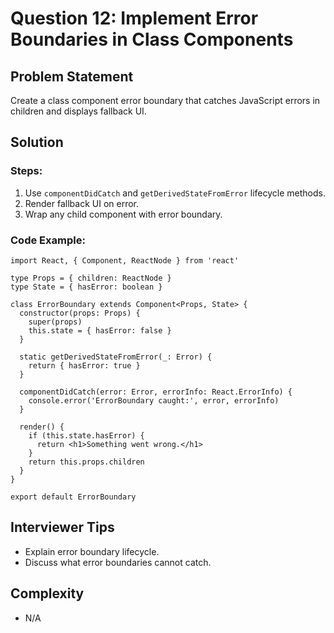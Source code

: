 # Question 12: Implement Error Boundaries in Class Components

## Problem Statement

Create a class component error boundary that catches JavaScript errors in children and displays fallback UI.

## Solution

### Steps:

1. Use `componentDidCatch` and `getDerivedStateFromError` lifecycle methods.
2. Render fallback UI on error.
3. Wrap any child component with error boundary.

### Code Example:

```tsx
import React, { Component, ReactNode } from 'react'

type Props = { children: ReactNode }
type State = { hasError: boolean }

class ErrorBoundary extends Component<Props, State> {
  constructor(props: Props) {
    super(props)
    this.state = { hasError: false }
  }

  static getDerivedStateFromError(_: Error) {
    return { hasError: true }
  }

  componentDidCatch(error: Error, errorInfo: React.ErrorInfo) {
    console.error('ErrorBoundary caught:', error, errorInfo)
  }

  render() {
    if (this.state.hasError) {
      return <h1>Something went wrong.</h1>
    }
    return this.props.children
  }
}

export default ErrorBoundary
```

## Interviewer Tips

- Explain error boundary lifecycle.
- Discuss what error boundaries cannot catch.

## Complexity

- N/A
